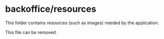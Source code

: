 # backoffice/resources

This folder contains resources (such as images) needed by the application. 

This file can be removed.
